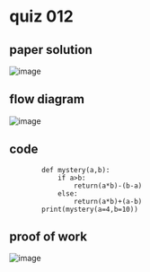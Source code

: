 # quiz 012



## paper solution
![image](https://github.com/user-attachments/assets/2437d4ad-3636-4d34-80b8-f6e232ecb712)



## flow diagram
![image](https://github.com/user-attachments/assets/ecacebaa-c033-40ae-ab02-508c130d5540)


## code
            def mystery(a,b):
                if a>b:
                    return(a*b)-(b-a)
                else:
                    return(a*b)+(a-b)
            print(mystery(a=4,b=10))

## proof of work
![image](https://github.com/user-attachments/assets/a04c1f71-846b-4c85-ad12-b04950a39c34)
